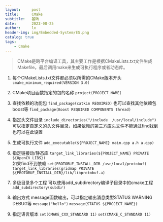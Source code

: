 ```yaml
---
layout:     post
title:      CMake
subtitle:   基础
date:       2023-08-25
author:     lx
header-img: img/Embedded-System/ES.png
catalog: true
tags:
    - Cmake
---
```


> CMake是跨平台编译工具，其主要工作是根据CMakeLists.txt文件生成Makefile，最后调用make来生成可执行程序或者动态库。

1. 每个CMakeLists.txt文件都必须以所需的CMake版本开头
`cmake_minimum_required(VERSION 3.0)`

2. CMake项目函数指定的包的名称
`project(PROJECT_NAME)`

3. 查找依赖的功能包
`find_package(catkin REQUIRED)`
 也可以查找其他依赖包 boost等
 `find_package(Boost REQUIRED COMPONENTS thread)`

4. 指定头文件目录
`include_directories("/include  /usr/local/include")`  可以指定自定义的头文件目录，如果依赖的第三方库头文件不能通过find找到也可以在此设置

5. 生成可执行文件
`add_executable(${PROJECT_NAME} main.cpp a.h a.cpp) `

6. 指定链接动/静态库
`target_link_libraries(${PROJECT_NAME} PRIVATE ${OpenCV_LIBS})`  
 如果find不到依赖
`set(PROTOBUF_INSTALL_DIR /usr/local/protobuf)`
`target_link_libraries(gridmap PRIVATE ${PROTOBUF_INSTALL_DIR}/lib/libprotobuf.a)`

7. 多级目录多个工程
可以使用add_subdirectory编译子目录中的cmake工程
`add_subdirectory(subdir)`

8. 输出方式
message函数输出，可以指定输出消息类型STATUS WARNING DEBUG等
`message("hello")`
`message(STATUS ${PROJECT_NAME})`

9. 指定语言版本
`set(CMAKE_CXX_STANDARD 11)`
`set(CMAKE_C_STANDARD 11)`

